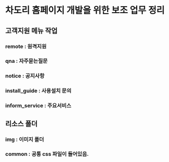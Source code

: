 # 차도리 홈페이지 개발을 위한 보조 업무 정리

## 고객지원 메뉴 작업 
### remote : 원격지원
### qna : 자주묻는질문
### notice : 공지사항
### install_guide : 사용설치 문의
### inform_service : 주요서비스

## 리소스 폴더
### img : 이미지 폴더
### common : 공통 css 파일이 들어있음.